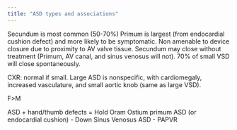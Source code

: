 ```yaml
---
title: "ASD types and associations"
---
```

Secundum is most common (50-70%)
Primum is largest (from endocardial cushion defect) and more likely to be symptomatic. Non amenable to device closure due to proximity to AV valve tissue.
Secundum may close without treatment (Primum, AV canal, and sinus venosus will not).
70% of small VSD will close spontaneously.

CXR: normal if small. Large ASD is nonspecific, with cardiomegaly, increased vasculature, and small aortic knob (same as large VSD).

F&gt;M

ASD + hand/thumb defects = Hold Oram
Ostium primum ASD (or endocardial cushion) - Down
Sinus Venosus ASD - PAPVR


